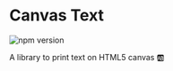 # Canvas Text 

![npm version](https://img.shields.io/badge/version-1.0.0-green.svg)

A library to print text on HTML5 canvas 🆎